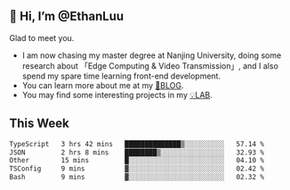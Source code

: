 ## 👋 Hi, I’m @EthanLuu

Glad to meet you.

- I am now chasing my master degree at Nanjing University, doing some research about 「Edge Computing & Video Transmission」, and I also spend my spare time learning front-end development.
- You can learn more about me at my [📝BLOG](https://blog.ethanloo.cn).
- You may find some interesting projects in my [💡LAB](https://lab.ethanloo.cn).

## This Week
<!--START_SECTION:waka-->

```txt
TypeScript   3 hrs 42 mins   ██████████████▒░░░░░░░░░░   57.14 %
JSON         2 hrs 8 mins    ████████▒░░░░░░░░░░░░░░░░   32.93 %
Other        15 mins         █░░░░░░░░░░░░░░░░░░░░░░░░   04.10 %
TSConfig     9 mins          ▓░░░░░░░░░░░░░░░░░░░░░░░░   02.42 %
Bash         9 mins          ▓░░░░░░░░░░░░░░░░░░░░░░░░   02.32 %
```

<!--END_SECTION:waka-->
